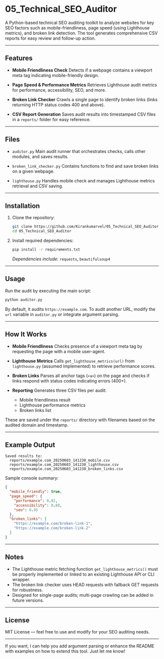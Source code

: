 
# 05\_Technical\_SEO\_Auditor

A Python-based technical SEO auditing toolkit to analyze websites for key SEO factors such as mobile-friendliness, page speed (using Lighthouse metrics), and broken link detection. The tool generates comprehensive CSV reports for easy review and follow-up action.

---

## Features

* **Mobile Friendliness Check**
  Detects if a webpage contains a viewport meta tag indicating mobile-friendly design.

* **Page Speed & Performance Metrics**
  Retrieves Lighthouse audit metrics for performance, accessibility, SEO, and more.

* **Broken Link Checker**
  Crawls a single page to identify broken links (links returning HTTP status codes 400 and above).

* **CSV Report Generation**
  Saves audit results into timestamped CSV files in a `reports/` folder for easy reference.

---

## Files

* `auditor.py`
  Main audit runner that orchestrates checks, calls other modules, and saves results.

* `broken_link_checker.py`
  Contains functions to find and save broken links on a given webpage.

* `lighthouse.py`
  Handles mobile check and manages Lighthouse metrics retrieval and CSV saving.

---

## Installation

1. Clone the repository:

   ```bash
   git clone https://github.com/Kirankumarvel/05_Technical_SEO_Auditor.git
   cd 05_Technical_SEO_Auditor
   ```

2. Install required dependencies:

   ```bash
   pip install -r requirements.txt
   ```

   *Dependencies include:* `requests`, `beautifulsoup4`

---

## Usage

Run the audit by executing the main script:

```bash
python auditor.py
```

By default, it audits `https://example.com`. To audit another URL, modify the `url` variable in `auditor.py` or integrate argument parsing.

---

## How It Works

* **Mobile Friendliness**
  Checks presence of a viewport meta tag by requesting the page with a mobile user-agent.

* **Lighthouse Metrics**
  Calls `get_lighthouse_metrics(url)` from `lighthouse.py` (assumed implemented) to retrieve performance scores.

* **Broken Links**
  Parses all anchor tags (`<a>`) on the page and checks if links respond with status codes indicating errors (400+).

* **Reporting**
  Generates three CSV files per audit:

  * Mobile friendliness result
  * Lighthouse performance metrics
  * Broken links list

These are saved under the `reports/` directory with filenames based on the audited domain and timestamp.

---

## Example Output

```
Saved results to:
  reports/example.com_20250603_141230_mobile.csv
  reports/example.com_20250603_141230_lighthouse.csv
  reports/example.com_20250603_141230_broken_links.csv
```

Sample console summary:

```json
{
  "mobile_friendly": true,
  "page_speed": {
    "performance": 0.92,
    "accessibility": 0.88,
    "seo": 0.95
  },
  "broken_links": [
    "https://example.com/broken-link-1",
    "https://example.com/broken-link-2"
  ]
}
```

---

## Notes

* The Lighthouse metric fetching function `get_lighthouse_metrics()` must be properly implemented or linked to an existing Lighthouse API or CLI wrapper.
* The broken link checker uses HEAD requests with fallback GET requests for robustness.
* Designed for single-page audits; multi-page crawling can be added in future versions.

---

## License

MIT License — feel free to use and modify for your SEO auditing needs.

---

If you want, I can help you add argument parsing or enhance the README with examples on how to extend this tool. Just let me know!
